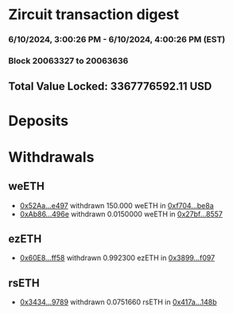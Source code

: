 # Zircuit transaction digest
### 6/10/2024, 3:00:26 PM - 6/10/2024, 4:00:26 PM (EST)
### Block 20063327 to 20063636

## Total Value Locked: 3367776592.11 USD

# Deposits
# Withdrawals
## weETH
- [0x52Aa...e497](https://etherscan.io/address/0x52Aa899454998Be5b000Ad077a46Bbe360F4e497) withdrawn 150.000 weETH in [0xf704...be8a](https://etherscan.io/tx/0x52Aa899454998Be5b000Ad077a46Bbe360F4e497)
- [0xAb86...496e](https://etherscan.io/address/0xAb8657019c7B77877fb7CA3960a1fAEf72AB496e) withdrawn 0.0150000 weETH in [0x27bf...8557](https://etherscan.io/tx/0xAb8657019c7B77877fb7CA3960a1fAEf72AB496e)
## ezETH
- [0x60E8...ff58](https://etherscan.io/address/0x60E884C5109CE4Ab44F4D8fEC4bF92E96A71ff58) withdrawn 0.992300 ezETH in [0x3899...f097](https://etherscan.io/tx/0x60E884C5109CE4Ab44F4D8fEC4bF92E96A71ff58)
## rsETH
- [0x3434...9789](https://etherscan.io/address/0x34349c5569e7B846c3558961552D2202760A9789) withdrawn 0.0751660 rsETH in [0x417a...148b](https://etherscan.io/tx/0x34349c5569e7B846c3558961552D2202760A9789)

